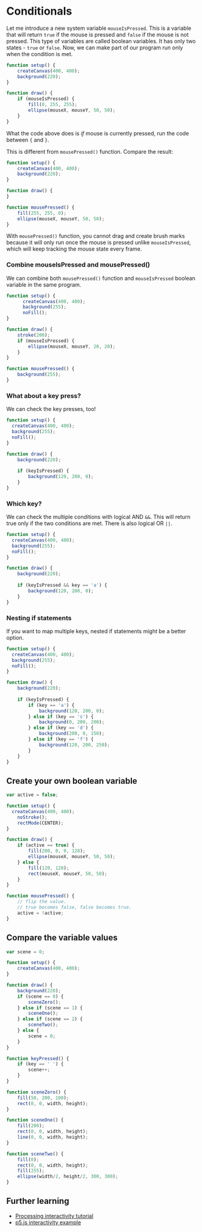 # Conditionals

Let me introduce a new system variable `mouseIsPressed`. This is a variable that will return `true` if the mouse is pressed and `false` if the mouse is not pressed. This type of variables are called boolean variables. It has only two states - `true` or `false`. Now, we can make part of our program run only when the condition is met.

```js
function setup() {
	createCanvas(400, 400);
	background(220);
}

function draw() {
	if (mouseIsPressed) {
		fill(0, 255, 255);
		ellipse(mouseX, mouseY, 50, 50);
	}
}
```

What the code above does is *if* mouse is currently pressed, run the code between `{` and `}`.

This is different from `mousePressed()` function. Compare the result:

```js
function setup() {
	createCanvas(400, 400);
	background(220);
}

function draw() {
}

function mousePressed() {
	fill(255, 255, 0);
	ellipse(mouseX, mouseY, 50, 50);
}
```

With `mousePressed()` function, you cannot drag and create brush marks because it will only run once the mouse is pressed unlike `mouseIsPressed`, which will keep tracking the mouse state every frame.

### Combine mouseIsPressed and mousePressed()

We can combine both `mousePressed()` function and `mouseIsPressed` boolean variable in the same program.

```js
function setup() {
	  createCanvas(400, 400);
	  background(255);
	  noFill();
}

function draw() {
 	stroke(200);
	if (mouseIsPressed) {
		ellipse(mouseX, mouseY, 20, 20);
	}
}

function mousePressed() {
	background(255);
}
```


### What about a key press?

We can check the key presses, too!

```js
function setup() {
  createCanvas(400, 400);
  background(255);
  noFill();
}

function draw() {
	background(220);
	
	if (keyIsPressed) {
		background(120, 200, 0);
	}
}
```

### Which key?

We can check the multiple conditions with logical AND `&&`. This will return true only if the two conditions are met. There is also logical OR `||`.

```js
function setup() {
  createCanvas(400, 400);
  background(255);
  noFill();
}

function draw() {
	background(220);
	
	if (keyIsPressed && key == 'a') {
		background(120, 200, 0);
	}
}
```

### Nesting if statements

If you want to map multiple keys, nested if statements might be a better option.

```js
function setup() {
  createCanvas(400, 400);
  background(255);
  noFill();
}

function draw() {
	background(220);
	
	if (keyIsPressed) {
		if (key == 'a') {
			background(120, 200, 0);
		} else if (key == 's') {
			background(0, 200, 200);
		} else if (key == 'd') {
			background(200, 0, 150);
		} else if (key == 'f') {
			background(120, 200, 250);
		}
	}
}
```

## Create your own boolean variable

```js
var active = false;

function setup() {
  createCanvas(400, 400);
	noStroke();
	rectMode(CENTER);
}

function draw() {
	if (active == true) {
		fill(200, 0, 0, 128);
		ellipse(mouseX, mouseY, 50, 50);
	} else {
		fill(120, 128);
		rect(mouseX, mouseY, 50, 50);
	}
}

function mousePressed() {
	// flip the value.
	// true becomes false, false becomes true.
	active = !active;
}
```

## Compare the variable values

```js
var scene = 0;

function setup() {
	createCanvas(400, 400);
}

function draw() {
	background(220);
	if (scene == 0) {
		sceneZero();
	} else if (scene == 1) {
		sceneOne();
	} else if (scene == 2) {
		sceneTwo();
	} else {
		scene = 0;
	}
}

function keyPressed() {
	if (key == ' ') {
		scene++;
	}
}

function sceneZero() {
	fill(50, 200, 100);
	rect(0, 0, width, height);
}

function sceneOne() {
	fill(200);
	rect(0, 0, width, height);
	line(0, 0, width, height);
}

function sceneTwo() {
	fill(0);
	rect(0, 0, width, height);
	fill(255);
	ellipse(width/2, height/2, 300, 300);
}
```



## Further learning
- [Processing interactivity tutorial](https://processing.org/tutorials/interactivity/)
- [p5.js interactivity example](https://p5js.org/examples/hello-p5-interactivity-1.html)


